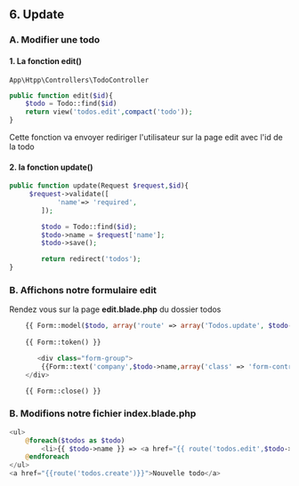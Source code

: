 ## 6. Update
### A. Modifier une todo

#### 1. La fonction edit()

```
App\Htpp\Controllers\TodoController
```

```php
public function edit($id){
    $todo = Todo::find($id)
    return view('todos.edit',compact('todo'));
}
```
Cette fonction va envoyer rediriger l'utilisateur sur la page edit avec l'id de la todo

#### 2. la fonction update()

```php
public function update(Request $request,$id){
     $request->validate([
            'name'=> 'required',
        ]);

        $todo = Todo::find($id);
        $todo->name = $request['name'];
        $todo->save();

        return redirect('todos');
}
```

### B. Affichons notre formulaire edit
Rendez vous sur la page **edit.blade.php** du dossier todos

```php
    {{ Form::model($todo, array('route' => array('Todos.update', $todo->id), 'method' => 'patch')) }}
    
    {{ Form::token() }}

       <div class="form-group">
        {{Form::text('company',$todo->name,array('class' => 'form-control','placeholder'=>'Votre todo'))}}
    </div>

    {{ Form::close() }}
```

### B. Modifions notre fichier **index.blade.php**

```php
<ul>
    @foreach($todos as $todo)
        <li>{{ $todo->name }} => <a href="{{ route('todos.edit',$todo->id) }}">Modifier</a></li>
    @endforeach
</ul>
<a href="{{route('todos.create')}}">Nouvelle todo</a>
```



